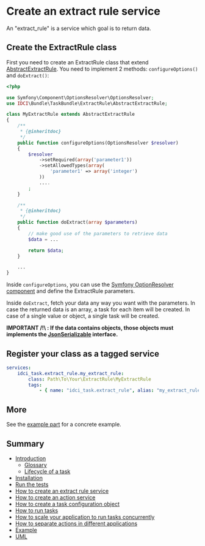 Create an extract rule service
==============================

An "extract_rule" is a service which goal is to return data.

Create the ExtractRule class
------------------------------

First you need to create an ExtractRule class that extend [AbstractExtractRule](../../ExtractRule/AbstractExtractRule.php).
You need to implement 2 methods: `configureOptions()` and `doExtract()`:

```php
<?php

use Symfony\Component\OptionsResolver\OptionsResolver;
use IDCI\Bundle\TaskBundle\ExtractRule\AbstractExtractRule;

class MyExtractRule extends AbstractExtractRule
{
    /**
     * {@inheritdoc}
     */
    public function configureOptions(OptionsResolver $resolver)
    {
        $resolver
            ->setRequired(array('parameter1'))
            ->setAllowedTypes(array(
                'parameter1' => array('integer')
            ))
            ....
        ;
    }

    /**
     * {@inheritdoc}
     */
    public function doExtract(array $parameters)
    {
        // make good use of the parameters to retrieve data
        $data = ...

        return $data;
    }

    ...
}
```

Inside `configureOptions`, you can use the [Symfony OptionResolver component](http://symfony.com/doc/current/components/options_resolver.html)
and define the ExtractRule parameters.

Inside `doExtract`, fetch your data any way you want with the parameters.
In case the returned data is an array, a task for each item will be created.
In case of a single value or object, a single task will be created.

**IMPORTANT /!\ : If the data contains objects, those objects must implements the [JsonSerializable](http://php.net/manual/en/class.jsonserializable.php) interface.**

Register your class as a tagged service
---------------------------------------

```yml
services:
    idci_task.extract_rule.my_extract_rule:
        class: Path\To\Your\ExtractRule\MyExtractRule
        tags:
            - { name: "idci_task.extract_rule", alias: "my_extract_rule" }
```

More
----

See the [example part](example.md) for a concrete example.

Summary
-------

- [Introduction](../../README.md#introduction)
    - [Glossary](../../README.md#glossary)
    - [Lifecycle of a task](../../README.md#lifecycle-of-a-task)
- [Installation](../../README.md#installation)
- [Run the tests](../../README.md#run-the-tests)
- [How to create an extract rule service](how_to_create_extract_rule_service.md)
- [How to create an action service](how_to_create_action_service.md)
- [How to create a task configuration object](how_to_create_task_configuration_object.md)
- [How to run tasks](how_to_run_tasks.md)
- [How to scale your application to run tasks concurrently](scalability.md)
- [How to separate actions in different applications](routing.md)
- [Example](example.md)
- [UML](uml.md)
